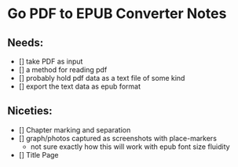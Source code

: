 # Go PDF to EPUB Converter Notes

## Needs: 
- [] take PDF as input
- [] a method for reading pdf
- [] probably hold pdf data as a text file of some kind
- [] export the text data as epub format

## Niceties:
- [] Chapter marking and separation
- [] graph/photos captured as screenshots with place-markers
  - not sure exactly how this will work with epub font size fluidity
- [] Title Page
